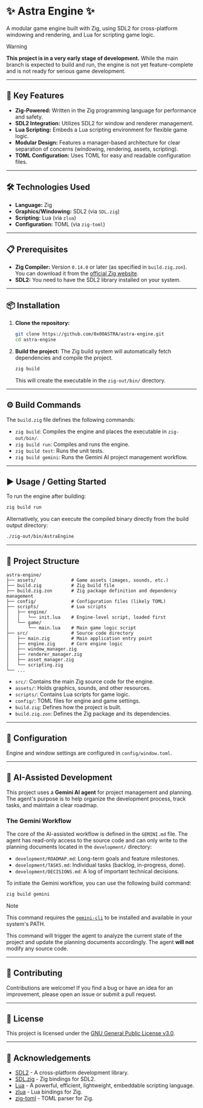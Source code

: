 # ✨ Astra Engine ✨

A modular game engine built with Zig, using SDL2 for cross-platform windowing and rendering, and Lua for scripting game logic.

> [!WARNING]
> **This project is in a very early stage of development.** While the main branch is expected to build and run, the engine is not yet feature-complete and is not ready for serious game development.

---

## 🚀 Key Features

*   **Zig-Powered:** Written in the Zig programming language for performance and safety.
*   **SDL2 Integration:** Utilizes SDL2 for window and renderer management.
*   **Lua Scripting:** Embeds a Lua scripting environment for flexible game logic.
*   **Modular Design:** Features a manager-based architecture for clear separation of concerns (windowing, rendering, assets, scripting).
*   **TOML Configuration:** Uses TOML for easy and readable configuration files.

---

## 🛠️ Technologies Used

*   **Language:** Zig
*   **Graphics/Windowing:** SDL2 (via `SDL.zig`)
*   **Scripting:** Lua (via `zlua`)
*   **Configuration:** TOML (via `zig-toml`)

---

## 📋 Prerequisites

*   **Zig Compiler:** Version `0.14.0` or later (as specified in `build.zig.zon`). You can download it from the [official Zig website](https://ziglang.org/download/).
*   **SDL2:** You need to have the SDL2 library installed on your system.

---

## 📦 Installation

1.  **Clone the repository:**
    ```bash
    git clone https://github.com/0x00ASTRA/astra-engine.git
    cd astra-engine
    ```

2.  **Build the project:**
    The Zig build system will automatically fetch dependencies and compile the project.
    ```bash
    zig build
    ```
    This will create the executable in the `zig-out/bin/` directory.

---

## ⚙️ Build Commands

The `build.zig` file defines the following commands:

*   `zig build`: Compiles the engine and places the executable in `zig-out/bin/`.
*   `zig build run`: Compiles and runs the engine.
*   `zig build test`: Runs the unit tests.
*   `zig build gemini`: Runs the Gemini AI project management workflow.

---

## ▶️ Usage / Getting Started

To run the engine after building:
```bash
zig build run
```

Alternatively, you can execute the compiled binary directly from the build output directory:
```bash
./zig-out/bin/AstraEngine
```

---

## 📂 Project Structure

```
astra-engine/
├── assets/             # Game assets (images, sounds, etc.)
├── build.zig           # Zig build file
├── build.zig.zon       # Zig package definition and dependency management
├── config/             # Configuration files (likely TOML)
├── scripts/            # Lua scripts
│   ├── engine/
│   │   └── init.lua    # Engine-level script, loaded first
│   └── game/
│       └── main.lua    # Main game logic script
├── src/                # Source code directory
│   ├── main.zig        # Main application entry point
│   ├── engine.zig      # Core engine logic
│   ├── window_manager.zig
│   ├── renderer_manager.zig
│   ├── asset_manager.zig
│   └── scripting.zig
└── ...
```

*   `src/`: Contains the main Zig source code for the engine.
*   `assets/`: Holds graphics, sounds, and other resources.
*   `scripts/`: Contains Lua scripts for game logic.
*   `config/`: TOML files for engine and game settings.
*   `build.zig`: Defines how the project is built.
*   `build.zig.zon`: Defines the Zig package and its dependencies.

---

## 🔧 Configuration

Engine and window settings are configured in `config/window.toml`.

---

## 🤖 AI-Assisted Development

This project uses a **Gemini AI agent** for project management and planning. The agent's purpose is to help organize the development process, track tasks, and maintain a clear roadmap.

### The Gemini Workflow

The core of the AI-assisted workflow is defined in the `GEMINI.md` file. The agent has read-only access to the source code and can only write to the planning documents located in the `development/` directory:

*   `development/ROADMAP.md`: Long-term goals and feature milestones.
*   `development/TASKS.md`: Individual tasks (backlog, in-progress, done).
*   `development/DECISIONS.md`: A log of important technical decisions.

To initiate the Gemini workflow, you can use the following build command:

```bash
zig build gemini
```

> [!NOTE]
> This command requires the [`gemini-cli`](https://github.com/google/gemini-cli) to be installed and available in your system's PATH.

This command will trigger the agent to analyze the current state of the project and update the planning documents accordingly. The agent **will not** modify any source code.

---

## 🤝 Contributing

Contributions are welcome! If you find a bug or have an idea for an improvement, please open an issue or submit a pull request.

---

## 📄 License

This project is licensed under the [GNU General Public License v3.0](LICENSE).

---

## 🙏 Acknowledgements

*   [SDL2](https://www.libsdl.org/) - A cross-platform development library.
*   [SDL.zig](https://github.com/ikskuh/SDL.zig) - Zig bindings for SDL2.
*   [Lua](https://www.lua.org/) - A powerful, efficient, lightweight, embeddable scripting language.
*   [zlua](https://github.com/natecraddock/ziglua) - Lua bindings for Zig.
*   [zig-toml](https://github.com/0x00ASTRA/zig-toml) - TOML parser for Zig.
